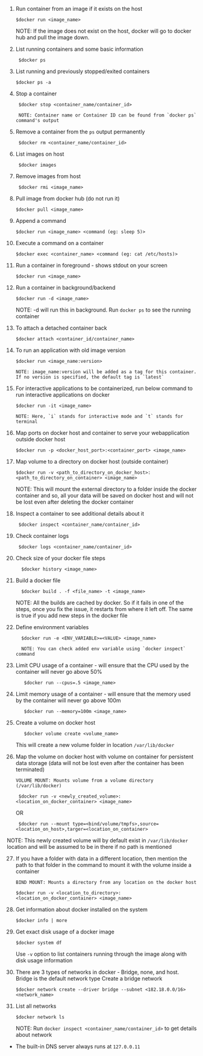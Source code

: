 1. Run container from an image if it exists on the host   

       $docker run <image_name>

      NOTE: If the image does not exist on the host, docker will go to docker hub and pull the image down.

2. List running containers and some basic information

        $docker ps

3. List running and previously stopped/exited containers

       $docker ps -a

4. Stop a container

        $docker stop <container_name/container_id>

        NOTE: Container name or Container ID can be found from `docker ps` command's output

5. Remove a container from the `ps` output permanently

        $docker rm <container_name/container_id>

6. List images on host

        $docker images

7. Remove images from host

        $docker rmi <image_name>

8. Pull image from docker hub (do not run it)

       $docker pull <image_name>

9. Append a command

       $docker run <image_name> <command (eg: sleep 5)>

10. Execute a command on a container

        $docker exec <container_name> <command (eg: cat /etc/hosts)>

11. Run a container in foreground - shows stdout on your screen

        $docker run <image_name>

12. Run a container in background/backend

        $docker run -d <image_name>

    NOTE: -d will run this in background. Run `docker ps` to see the running container

13. To attach a detached container back

        $docker attach <container_id/container_name>

14. To run an application with old image version

        $docker run <image_name:version>

        NOTE: image_name:version will be added as a tag for this container. If no version is specified, the default tag is `latest`

15. For interactive applications to be containerized, run below command to run interactive applications on docker

        $docker run -it <image_name>

        NOTE: Here, `i` stands for interactive mode and `t` stands for terminal

16. Map ports on docker host and container to serve your webapplication outside docker host

        $docker run -p <docker_host_port>:<container_port> <image_name>

17. Map volume to a directory on docker host (outside container)

        $docker run -v <path_to_directory_on_docker_host>:<path_to_directory_on_container> <image_name>

    NOTE: This will mount the external directory to a folder inside the docker container and so, all your data will be saved on docker host and will not be lost even after deleting the docker container

18. Inspect a container to see additional details about it

         $docker inspect <container_name/container_id>

19. Check container logs

         $docker logs <container_name/container_id>

20. Check size of your docker file steps

          $docker history <image_name>

21. Build a docker file

          $docker build . -f <file_name> -t <image_name>

    NOTE: All the builds are cached by docker. So if it fails in one of the steps, once you fix the issue, it restarts from where it left off. The same is true if you add new steps in the docker file

22. Define environment variables

          $docker run -e <ENV_VARIABLE>=<VALUE> <image_name>

          NOTE: You can check added env variable using `docker inspect` command

23. Limit CPU usage of a container - will ensure that the CPU used by the container will never go above 50%

           $docker run --cpus=.5 <image_name>

24. Limit memory usage of a container - will ensure that the memory used by the container will never go above 100m

           $docker run --memory=100m <image_name>

25. Create a volume on docker host

           $docker volume create <volume_name>

    This will create a new volume folder in location `/var/lib/docker`

26. Map the volume on docker host with volume on container for persistent data storage (data will not be lost even after the container has been terminated)

    `VOLUME MOUNT: Mounts volume from a volume directory (/var/lib/docker)`

         $docker run -v <newly_created_volume>:<location_on_docker_container> <image_name>

     OR

         $docker run --mount type=<bind/volume/tmpfs>,source=<location_on_host>,targer=<location_on_container>

NOTE: This newly created volume will by default exist in `/var/lib/docker` location and will be assumed to be in there if no path is mentioned

27. If you have a folder with data in a different location, then mention the path to that folder in the command to mount it with the volume inside a container

    `BIND MOUNT: Mounts a directory from any location on the docker host`

        $docker run -v <location_to_directory>:<location_on_docker_container> <image_name>

28. Get information about docker installed on the system

        $docker info | more

29. Get exact disk usage of a docker image

        $docker system df

    Use `-v` option to list containers running through the image along with disk usage information

30. There are 3 types of networks in docker - Bridge, none, and host. Bridge is the default network type
Create a bridge network

        $docker network create --driver bridge --subnet <182.18.0.0/16> <network_name>

31. List all networks

        $docker network ls
    
    NOTE: Run `docker inspect <container_name/container_id>` to get details about network

* The built-in DNS server always runs at `127.0.0.11`

